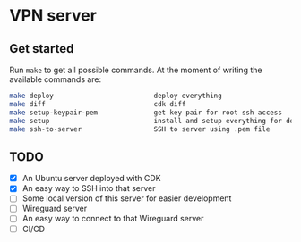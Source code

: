 # VPN server

## Get started

Run `make` to get all possible commands. At the moment of writing the available commands are:

```bash
make deploy                         deploy everything
make diff                           cdk diff
make setup-keypair-pem              get key pair for root ssh access
make setup                          install and setup everything for development
make ssh-to-server                  SSH to server using .pem file
```

## TODO

- [x] An Ubuntu server deployed with CDK
- [x] An easy way to SSH into that server
- [ ] Some local version of this server for easier development
- [ ] Wireguard server
- [ ] An easy way to connect to that Wireguard server
- [ ] CI/CD

